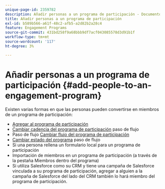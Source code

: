 ```yaml
---
unique-page-id: 2359782
description: Añadir personas a un programa de participación - Documentos de Marketo - Documentación del producto
title: Añadir personas a un programa de participación
exl-id: b589b566-a61f-48c2-afb5-a2d82b2a28c4
feature: Engagement Programs
source-git-commit: 431bd258f9a68bbb9df7acf043085578d3d91b1f
workflow-type: tm+mt
source-wordcount: '117'
ht-degree: 3%

---
```


# Añadir personas a un programa de participación {#add-people-to-an-engagement-program}

Existen varias formas en que las personas pueden convertirse en miembros de un programa de participación:

* [Agregar al programa de participación](/help/marketo/product-docs/core-marketo-concepts/smart-campaigns/program-flow-actions/add-to-engagement-program.md)
* [Cambiar cadencia del programa de participación](/help/marketo/product-docs/core-marketo-concepts/smart-campaigns/program-flow-actions/change-engagement-program-cadence.md) paso de flujo
* Paso de flujo [Cambiar flujo del programa de participación](/help/marketo/product-docs/core-marketo-concepts/smart-campaigns/program-flow-actions/change-engagement-program-stream.md)
* [Cambiar estado del programa](/help/marketo/product-docs/core-marketo-concepts/smart-campaigns/program-flow-actions/change-program-status.md) paso de flujo
* Si una persona rellena un formulario local para un programa de participación
* Importación de miembros en un programa de participación (a través de la pestaña Miembros dentro del programa)
* Si utiliza Salesforce como su CRM y tiene una campaña de Salesforce vinculada a su programa de participación, agregar a alguien a la campaña de Salesforce del lado del CRM también lo hará miembro del programa de participación.

